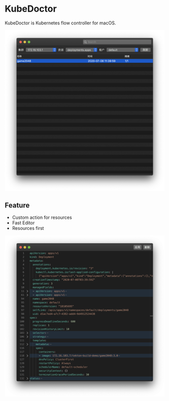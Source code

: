 # KubeDoctor

KubeDoctor is Kubernetes flow controller for macOS.

![main-controller](assets/main-controller.png)

## Feature

* Custom action for resources
* Fast Editor
* Resources first

![main-controller](assets/editor.png)
